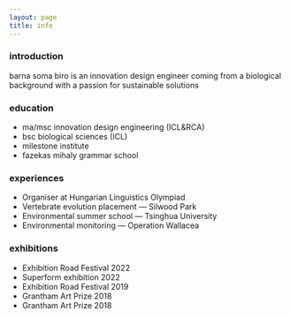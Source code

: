```yaml
---
layout: page
title: info
---
```


### introduction

barna soma biro is an innovation design engineer coming from a biological background with a passion for sustainable solutions

### education

- ma/msc innovation design engineering (ICL&RCA)
- bsc biological sciences (ICL)
- milestone institute
- fazekas mihaly grammar school

### experiences

* Organiser at Hungarian Linguistics Olympiad
* Vertebrate evolution placement — Silwood Park
* Environmental summer school — Tsinghua University
* Environmental monitoring — Operation Wallacea

### exhibitions

- Exhibition Road Festival 2022
- Superform exhibition 2022
- Exhibition Road Festival 2019
- Grantham Art Prize 2018
- <a href="https://bsbiro.github.io/2019/04/25/grantham-art-prize-2018" style="text-decoration:none" >Grantham Art Prize 2018</a>
